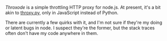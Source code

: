 *Throxode* is a simple throttling HTTP proxy for node.js. At present,
it's a bit akin to [throxy.py][], only in JavaScript instead of Python.

There are currently a few quirks with it, and I'm not sure if they're
my doing or latent bugs in node. I suspect they're the former, but the
stack traces often don't have my code anywhere in them.

  [throxy.py]: http://github.com/jcrocholl/throxy/blob/master/throxy.py
